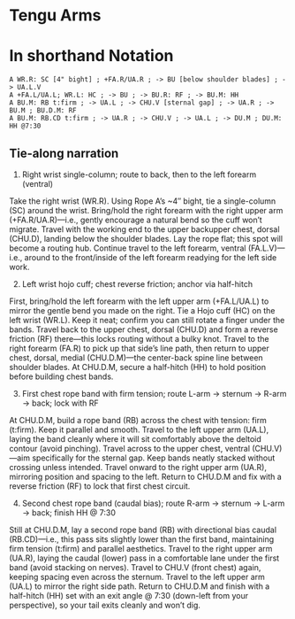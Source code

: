 # Tengu Arms

# In shorthand Notation

```
A WR.R: SC [4" bight] ; +FA.R/UA.R ; -> BU [below shoulder blades] ; -> UA.L.V
A +FA.L/UA.L; WR.L: HC ; -> BU ; -> BU.R: RF ; -> BU.M: HH
A BU.M: RB t:firm ; -> UA.L ; -> CHU.V [sternal gap] ; -> UA.R ; -> BU.M ; BU.D.M: RF
A BU.M: RB.CD t:firm ; -> UA.R ; -> CHU.V ; -> UA.L ; -> DU.M ; DU.M: HH @7:30
```

## Tie-along narration 

1) Right wrist single-column; route to back, then to the left forearm (ventral)

Take the right wrist (WR.R). Using Rope A’s ~4″ bight, tie a single-column (SC) around the wrist. 
Bring/hold the right forearm with the right upper arm (+FA.R/UA.R)—i.e., gently encourage a natural bend so the cuff won’t migrate.
Travel with the working end to the upper backupper chest, dorsal (CHU.D), landing below the shoulder blades. Lay the rope flat; this spot will become a routing hub.
Continue travel to the left forearm, ventral (FA.L.V)—i.e., around to the front/inside of the left forearm readying for the left side work.

2) Left wrist hojo cuff; chest reverse friction; anchor via half-hitch

First, bring/hold the left forearm with the left upper arm (+FA.L/UA.L) to mirror the gentle bend you made on the right.
Tie a Hojo cuff (HC) on the left wrist (WR.L). Keep it neat; confirm you can still rotate a finger under the bands.
Travel back to the upper chest, dorsal (CHU.D) and form a reverse friction (RF) there—this locks routing without a bulky knot.
Travel to the right forearm (FA.R) to pick up that side’s line path, then return to upper chest, dorsal, medial (CHU.D.M)—the center-back spine line between shoulder blades.
At CHU.D.M, secure a half-hitch (HH) to hold position before building chest bands.

3) First chest rope band with firm tension; route L-arm → sternum → R-arm → back; lock with RF

At CHU.D.M, build a rope band (RB) across the chest with tension: firm (t:firm). Keep it parallel and smooth.
Travel to the left upper arm (UA.L), laying the band cleanly where it will sit comfortably above the deltoid contour (avoid pinching).
Travel across to the upper chest, ventral (CHU.V)—aim specifically for the sternal gap. Keep bands neatly stacked without crossing unless intended.
Travel onward to the right upper arm (UA.R), mirroring position and spacing to the left.
Return to CHU.D.M and fix with a reverse friction (RF) to lock that first chest circuit.

4) Second chest rope band (caudal bias); route R-arm → sternum → L-arm → back; finish HH @ 7:30

Still at CHU.D.M, lay a second rope band (RB) with directional bias caudal (RB.CD)—i.e., this pass sits slightly lower than the first band, maintaining firm tension (t:firm) and parallel aesthetics.
Travel to the right upper arm (UA.R), laying the caudal (lower) pass in a comfortable lane under the first band (avoid stacking on nerves).
Travel to CHU.V (front chest) again, keeping spacing even across the sternum.
Travel to the left upper arm (UA.L) to mirror the right side path.
Return to CHU.D.M and finish with a half-hitch (HH) set with an exit angle @ 7:30 (down-left from your perspective), so your tail exits cleanly and won’t dig.
